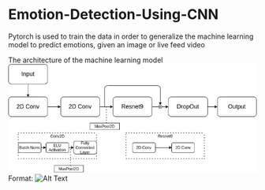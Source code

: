 # Emotion-Detection-Using-CNN
Pytorch is used to train the data in order to generalize the machine learning model to predict emotions, given an image or live feed video

The architecture of the machine learning model
![CNN Architecture](CNN.png)
Format: ![Alt Text](url)
